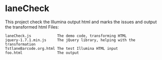 laneCheck
==========

This project check the Illumina output html and marks the issues and output the transformed html  Files:

    laneCheck.js            The demo code, transforming HTML
    jquery-1.7.1.min.js   	The jQuery library, helping with the transformation
    TstlaneBarcode.org.html The test Illumina HTML input
	foo.html				The output
